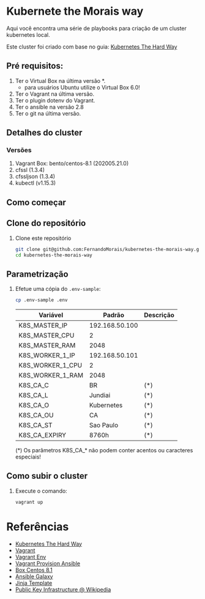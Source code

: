 # Kubernete the Morais way

Aqui você encontra uma série de playbooks para criação de um cluster kubernetes local.

Este cluster foi criado com base no guia:
[Kubernetes The Hard Way](https://github.com/kelseyhightower/kubernetes-the-hard-way)

## Pré requisitos:

1. Ter o Virtual Box na última versão *.
    * para usuários Ubuntu utilize o Virtual Box 6.0!
2. Ter o Vagrant na última versão.
3. Ter o plugin dotenv do Vagrant.  
4. Ter o ansible na versão 2.8
5. Ter o git na última versão.

## Detalhes do cluster

### Versões

1. Vagrant Box: bento/centos-8.1 (202005.21.0)
2. cfssl (1.3.4)
3. cfssljson (1.3.4)
5. kubectl (v1.15.3)

## Como começar

## Clone do repositório

1. Clone este repositório

    ```bash
    git clone git@github.com:FernandoMorais/kubernetes-the-morais-way.git
    cd kubernetes-the-morais-way
    ```

## Parametrização

1. Efetue uma cópia do `.env-sample`:  
    ```bash
    cp .env-sample .env
    ```

    |Variável|Padrão|Descrição  
    |-|-|-|  
    |K8S_MASTER_IP|192.168.50.100|  
    |K8S_MASTER_CPU|2|  
    |K8S_MASTER_RAM|2048|  
    |K8S_WORKER_1_IP|192.168.50.101|  
    |K8S_WORKER_1_CPU|2|  
    |K8S_WORKER_1_RAM|2048|  
    |K8S_CA_C|BR|(*)  
    |K8S_CA_L|Jundiai|(*)
    |K8S_CA_O|Kubernetes|(*)
    |K8S_CA_OU|CA|(*)
    |K8S_CA_ST|Sao Paulo|(*)
    |K8S_CA_EXPIRY|8760h|(*)

    (*) Os parâmetros K8S_CA_\* não podem conter acentos ou caracteres especiais!

## Como subir o cluster

1. Execute o comando:
    ```bash
    vagrant up
    ```
    
# Referências

- [Kubernetes The Hard Way](https://github.com/kelseyhightower/kubernetes-the-hard-way)
- [Vagrant](https://www.vagrantup.com/docs)
- [Vagrant Env](https://github.com/gosuri/vagrant-env)
- [Vagrant Provision Ansible](https://www.vagrantup.com/docs/provisioning/ansible.html)
- [Box Centos 8.1](https://app.vagrantup.com/bento/boxes/centos-8.1)
- [Ansible Galaxy](https://galaxy.ansible.com/)
- [Jinja Template](https://jinja.palletsprojects.com/en/2.11.x/)
- [Public Key Infrastructure @ Wikipedia](https://en.wikipedia.org/wiki/Public_key_infrastructure)